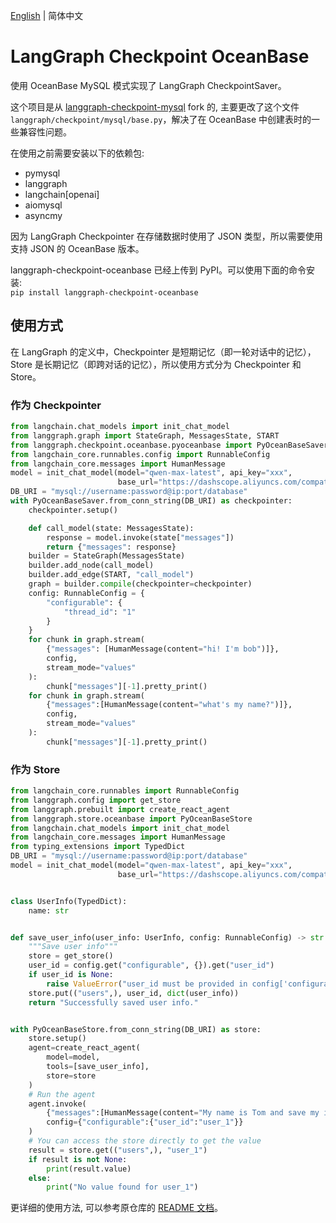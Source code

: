 [English](README.md) | 简体中文
# LangGraph Checkpoint OceanBase

使用 OceanBase MySQL 模式实现了 LangGraph CheckpointSaver。

这个项目是从 [langgraph-checkpoint-mysql](https://github.com/tjni/langgraph-checkpoint-mysql) fork 的, 主要更改了这个文件 `langgraph/checkpoint/mysql/base.py`，解决了在 OceanBase 中创建表时的一些兼容性问题。


在使用之前需要安装以下的依赖包:
- pymysql
- langgraph
- langchain[openai]
- aiomysql
- asyncmy

因为 LangGraph Checkpointer 在存储数据时使用了 JSON 类型，所以需要使用支持 JSON 的 OceanBase 版本。

langgraph-checkpoint-oceanbase 已经上传到 PyPI。可以使用下面的命令安装:   
`pip install langgraph-checkpoint-oceanbase`

## 使用方式
在 LangGraph 的定义中，Checkpointer 是短期记忆（即一轮对话中的记忆），Store 是长期记忆（即跨对话的记忆），所以使用方式分为 Checkpointer 和 Store。
### 作为 Checkpointer
```python
from langchain.chat_models import init_chat_model
from langgraph.graph import StateGraph, MessagesState, START
from langgraph.checkpoint.oceanbase.pyoceanbase import PyOceanBaseSaver
from langchain_core.runnables.config import RunnableConfig
from langchain_core.messages import HumanMessage
model = init_chat_model(model="qwen-max-latest", api_key="xxx",
                        base_url="https://dashscope.aliyuncs.com/compatible-mode/v1", model_provider="openai",temperature=0)
DB_URI = "mysql://username:password@ip:port/database"
with PyOceanBaseSaver.from_conn_string(DB_URI) as checkpointer:
    checkpointer.setup()

    def call_model(state: MessagesState):
        response = model.invoke(state["messages"])
        return {"messages": response}
    builder = StateGraph(MessagesState)
    builder.add_node(call_model)
    builder.add_edge(START, "call_model")
    graph = builder.compile(checkpointer=checkpointer)
    config: RunnableConfig = {
        "configurable": {
            "thread_id": "1"
        }
    }
    for chunk in graph.stream(
        {"messages": [HumanMessage(content="hi! I'm bob")]},
        config,
        stream_mode="values"
    ):
        chunk["messages"][-1].pretty_print()
    for chunk in graph.stream(
        {"messages":[HumanMessage(content="what's my name?")]},
        config,
        stream_mode="values"
    ):
        chunk["messages"][-1].pretty_print()
```
### 作为 Store
```python
from langchain_core.runnables import RunnableConfig
from langgraph.config import get_store
from langgraph.prebuilt import create_react_agent
from langgraph.store.oceanbase import PyOceanBaseStore
from langchain.chat_models import init_chat_model
from langchain_core.messages import HumanMessage
from typing_extensions import TypedDict
DB_URI = "mysql://username:password@ip:port/database"
model = init_chat_model(model="qwen-max-latest", api_key="xxx",
                        base_url="https://dashscope.aliyuncs.com/compatible-mode/v1", model_provider="openai",temperature=0)


class UserInfo(TypedDict):
    name: str


def save_user_info(user_info: UserInfo, config: RunnableConfig) -> str:
    """Save user info"""
    store = get_store()
    user_id = config.get("configurable", {}).get("user_id")
    if user_id is None:
        raise ValueError("user_id must be provided in config['configurable']")
    store.put(("users",), user_id, dict(user_info))
    return "Successfully saved user info."


with PyOceanBaseStore.from_conn_string(DB_URI) as store:
    store.setup()
    agent=create_react_agent(
        model=model,
        tools=[save_user_info],
        store=store
    )
    # Run the agent
    agent.invoke(
        {"messages":[HumanMessage(content="My name is Tom and save my information")]},
        config={"configurable":{"user_id":"user_1"}}
    )
    # You can access the store directly to get the value
    result = store.get(("users",), "user_1")
    if result is not None:
        print(result.value)
    else:
        print("No value found for user_1")
```
更详细的使用方法, 可以参考原仓库的 [README 文档](https://github.com/tjni/langgraph-checkpoint-mysql/blob/main/README.md)。